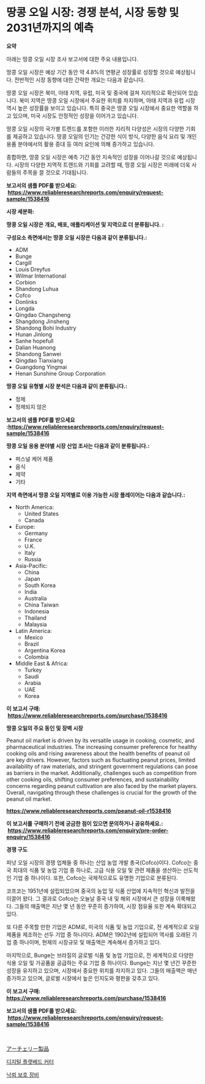 <p><h1>땅콩 오일 시장: 경쟁 분석, 시장 동향 및 2031년까지의 예측</h1></p><p><strong>요약</strong></p>
<p><p>아래는 땅콩 오일 시장 조사 보고서에 대한 주요 내용입니다.</p><p>땅콩 오일 시장은 예상 기간 동안 약 4.8%의 연평균 성장률로 성장할 것으로 예상됩니다. 전반적인 시장 동향에 대한 간략한 개요는 다음과 같습니다.</p><p>땅콩 오일 시장은 북미, 아태 지역, 유럽, 미국 및 중국에 걸쳐 지리적으로 확산되어 있습니다. 북미 지역은 땅콩 오일 시장에서 주요한 위치를 차지하며, 아태 지역과 유럽 시장 역시 높은 성장률을 보이고 있습니다. 특히 중국은 땅콩 오일 시장에서 중요한 역할을 하고 있으며, 미국 시장도 안정적인 성장을 이어가고 있습니다.</p><p>땅콩 오일 시장의 국가별 트렌드를 포함한 이러한 지리적 다양성은 시장의 다양한 기회를 제공하고 있습니다. 땅콩 오일의 인기는 건강한 식이 방식, 다양한 음식 요리 및 개인용품 분야에서의 활용 증대 등 여러 요인에 의해 증가하고 있습니다.</p><p>종합하면, 땅콩 오일 시장은 예측 기간 동안 지속적인 성장을 이어나갈 것으로 예상됩니다. 시장의 다양한 지역적 트렌드와 기회를 고려할 때, 땅콩 오일 시장은 미래에 더욱 사람들의 주목을 끌 것으로 기대됩니다.</p></p>
<p><strong>보고서의 샘플 PDF를 받으세요: &nbsp;<a href="https://www.reliableresearchreports.com/enquiry/request-sample/1538416">https://www.reliableresearchreports.com/enquiry/request-sample/1538416</a></strong></p>
<p><strong>시장 세분화:</strong></p>
<p><strong> 땅콩 오일 시장은 개요, 배포, 애플리케이션 및 지역으로 더 분류됩니다. :</strong></p>
<p><strong>구성요소 측면에서는 땅콩 오일 시장은 다음과 같이 분류됩니다.:</strong></p>
<p><ul><li>ADM</li><li>Bunge</li><li>Cargill</li><li>Louis Dreyfus</li><li>Wilmar International</li><li>Corbion</li><li>Shandong Luhua</li><li>Cofco</li><li>Donlinks</li><li>Longda</li><li>Qingdao Changsheng</li><li>Shangdong Jinsheng</li><li>Shandong Bohi Industry</li><li>Hunan Jinlong</li><li>Sanhe hopefull</li><li>Dalian Huanong</li><li>Shandong Sanwei</li><li>Qingdao Tianxiang</li><li>Guangdong Yingmai</li><li>Henan Sunshine Group Corporation</li></ul></p>
<p><strong> 땅콩 오일 유형별 시장 분석은 다음과 같이 분류됩니다.:</strong></p>
<p><ul><li>정제</li><li>정제되지 않은</li></ul></p>
<p><strong>보고서의 샘플 PDF를 받으세요 :<a href="https://www.reliableresearchreports.com/enquiry/request-sample/1538416">https://www.reliableresearchreports.com/enquiry/request-sample/1538416</a></strong></p>
<p><strong> 땅콩 오일 응용 분야별 시장 산업 조사는 다음과 같이 분류됩니다.:</strong></p>
<p><ul><li>퍼스널 케어 제품</li><li>음식</li><li>제약</li><li>기타</li></ul></p>
<p><strong>지역 측면에서 땅콩 오일 지역별로 이용 가능한 시장 플레이어는 다음과 같습니다.:</strong></p>
<p><ul>
    <li>
        North America:
        <ul>
            <li>United States</li>
            <li>Canada</li>
        </ul>
    </li>
    <li>
        Europe:
        <ul>
            <li>Germany</li>
            <li>France</li>
            <li>U.K.</li>
            <li>Italy</li>
            <li>Russia</li>
        </ul>
    </li>
    <li>
        Asia-Pacific:
        <ul>
            <li>China</li>
            <li>Japan</li>
            <li>South Korea</li>
            <li>India</li>
            <li>Australia</li>
            <li>China Taiwan</li>
            <li>Indonesia</li>
            <li>Thailand</li>
            <li>Malaysia</li>
        </ul>
    </li>
    <li>
        Latin America:
        <ul>
            <li>Mexico</li>
            <li>Brazil</li>
            <li>Argentina Korea</li>
            <li>Colombia</li>
        </ul>
    </li>
    <li>
        Middle East & Africa:
        <ul>
            <li>Turkey</li>
            <li>Saudi</li>
            <li>Arabia</li>
            <li>UAE</li>
            <li>Korea</li>
        </ul>
    </li>
    </ul></p>
<p><strong>이 보고서 구매: &nbsp;<a href="https://www.reliableresearchreports.com/purchase/1538416">https://www.reliableresearchreports.com/purchase/1538416</a></strong></p>
<p><strong>땅콩 오일의 주요 동인 및 장벽 시장</strong></p>
<p><p>Peanut oil market is driven by its versatile usage in cooking, cosmetic, and pharmaceutical industries. The increasing consumer preference for healthy cooking oils and rising awareness about the health benefits of peanut oil are key drivers. However, factors such as fluctuating peanut prices, limited availability of raw materials, and stringent government regulations can pose as barriers in the market. Additionally, challenges such as competition from other cooking oils, shifting consumer preferences, and sustainability concerns regarding peanut cultivation are also faced by the market players. Overall, navigating through these challenges is crucial for the growth of the peanut oil market.</p></p>
<p><strong><a href="https://www.reliableresearchreports.com/peanut-oil-r1538416">https://www.reliableresearchreports.com/peanut-oil-r1538416</a></strong></p>
<p><strong>이 보고서를 구매하기 전에 궁금한 점이 있으면 문의하거나 공유하세요.: &nbsp;<a href="https://www.reliableresearchreports.com/enquiry/pre-order-enquiry/1538416">https://www.reliableresearchreports.com/enquiry/pre-order-enquiry/1538416</a></strong></p>
<p><strong>경쟁 구도</strong></p>
<p><p>피넛 오일 시장의 경쟁 업체들 중 하나는 산업 농업 개발 총국(Cofco)이다. Cofco는 중국 최대의 식품 및 농업 기업 중 하나로, 고급 식용 오일 및 관련 제품을 생산하는 선도적인 기업 중 하나이다. 또한, Cofco는 국제적으로도 유명한 기업으로 분류된다.</p><p>코프코는 1951년에 설립되었으며 중국의 농업 및 식품 산업에 지속적인 혁신과 발전을 이끌어 왔다. 그 결과로 Cofco는 오늘날 중국 내 및 해외 시장에서 큰 성장을 이룩해왔다. 그들의 매출액은 지난 몇 년 동안 꾸준히 증가하여, 시장 점유율 또한 계속 확대되고 있다.</p><p>또 다른 주목할 만한 기업은 ADM로, 미국의 식품 및 농업 기업으로, 전 세계적으로 오일 제품을 제조하는 선두 기업 중 하나이다. ADM은 1902년에 설립되어 역사를 오래된 기업 중 하나이며, 현재의 시장규모 및 매출액은 계속해서 증가하고 있다.</p><p>마지막으로, Bunge는 브라질의 글로벌 식품 및 농업 기업으로, 전 세계적으로 다양한 식용 오일 및 가공품을 공급하는 주요 기업 중 하나이다. Bunge는 지난 몇 년간 꾸준한 성장을 유지하고 있으며, 시장에서 중요한 위치를 차지하고 있다. 그들의 매출액은 매년 증가하고 있으며, 글로벌 시장에서 높은 인지도와 평판을 갖추고 있다.</p></p>
<p><strong>이 보고서 구매: &nbsp; <a href="https://www.reliableresearchreports.com/purchase/1538416">https://www.reliableresearchreports.com/purchase/1538416</a></strong></p>
<p><strong>보고서의 샘플 PDF를 받으세요: &nbsp;<a href="https://www.reliableresearchreports.com/enquiry/request-sample/1538416">https://www.reliableresearchreports.com/enquiry/request-sample/1538416</a></strong><strong></strong></p>
<p>&nbsp;</p>
<p><p><a href="https://medium.com/@carlieshields/%E6%AC%A1%E3%81%AE%E6%96%87%E7%AB%A0%E3%82%92%E6%97%A5%E6%9C%AC%E8%AA%9E%E3%81%AB%E7%BF%BB%E8%A8%B3%E3%81%97%E3%81%A6%E3%81%8F%E3%81%A0%E3%81%95%E3%81%84-%E3%82%A2%E3%83%BC%E3%83%81%E3%82%A7%E3%83%AA%E3%83%BC%E3%83%97%E3%83%AD%E3%83%80%E3%82%AF%E3%83%88%E5%B8%82%E5%A0%B4%E8%A6%8F%E6%A8%A1-cagr-%E3%83%88%E3%83%AC%E3%83%B3%E3%83%892024-2030-7732fae8649d">アーチェリー製品</a></p><p><a href="https://medium.com/@cierrahayes645/%EB%94%94%EC%A7%80%ED%84%B8-%ED%94%8C%EB%9E%AB%EB%B2%A0%EB%93%9C-%EC%BB%A4%ED%84%B0-%EC%8B%9C%EC%9E%A5-%EA%B7%9C%EB%AA%A8-cagr-%ED%8A%B8%EB%A0%8C%EB%93%9C-2024-2030-436d0a32feee">디지털 플랫베드 커터</a></p><p><a href="https://medium.com/@emmettsaynford43546/%EB%B2%88%EA%B0%9C-%EB%B3%B4%ED%98%B8-%EC%9E%A5%EB%B9%84-%EC%8B%9C%EC%9E%A5-%EC%A0%90%EC%9C%A0%EC%9C%A8-%EC%A7%84%ED%99%94-%EB%B0%8F-%EC%8B%9C%EC%9E%A5-%EC%84%B1%EC%9E%A5-%ED%8A%B8%EB%A0%8C%EB%93%9C-2024-2031-cac479b9f5ab">낙뢰 보호 장비</a></p></p>